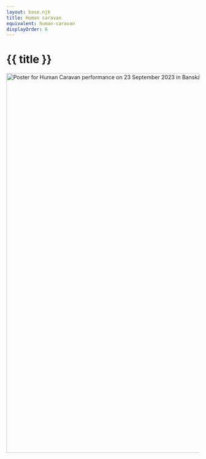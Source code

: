 ```yaml
---
layout: base.njk
title: Human caravan
equivalent: human-caravan
displayOrder: 6
---
```


# {{ title }}

<img src="/img/human-caravan.jpg" alt="Poster for Human Caravan performance on 23 September 2023 in Banská Štiavnica" width="700" height="990">

